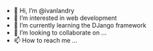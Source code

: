 - 👋 Hi, I’m @ivanlandry
- 👀 I’m interested in web development
- 🌱 I’m currently learning the DJango framework
- 💞️ I’m looking to collaborate on ...
- 📫 How to reach me ...

<!---
ivanlandry/ivanlandry is a ✨ special ✨ repository because its `README.md` (this file) appears on your GitHub profile.
You can click the Preview link to take a look at your changes.
--->
